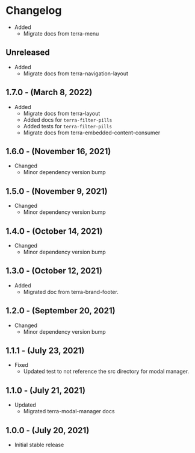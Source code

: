 # Changelog

* Added
  * Migrate docs from terra-menu

## Unreleased

* Added
  * Migrate docs from terra-navigation-layout

## 1.7.0 - (March 8, 2022)

* Added
  * Migrate docs from terra-layout
  * Added docs for `terra-filter-pills`
  * Added tests for `terra-filter-pills`
  * Migrate docs from terra-embedded-content-consumer

## 1.6.0 - (November 16, 2021)

* Changed
  * Minor dependency version bump

## 1.5.0 - (November 9, 2021)

* Changed
  * Minor dependency version bump

## 1.4.0 - (October 14, 2021)

* Changed
  * Minor dependency version bump

## 1.3.0 - (October 12, 2021)

* Added
  * Migrated doc from terra-brand-footer.

## 1.2.0 - (September 20, 2021)

* Changed
  * Minor dependency version bump

## 1.1.1 - (July 23, 2021)

* Fixed
  * Updated test to not reference the src directory for modal manager.

## 1.1.0 - (July 21, 2021)

* Updated
  * Migrated terra-modal-manager docs

## 1.0.0 - (July 20, 2021)

* Initial stable release
